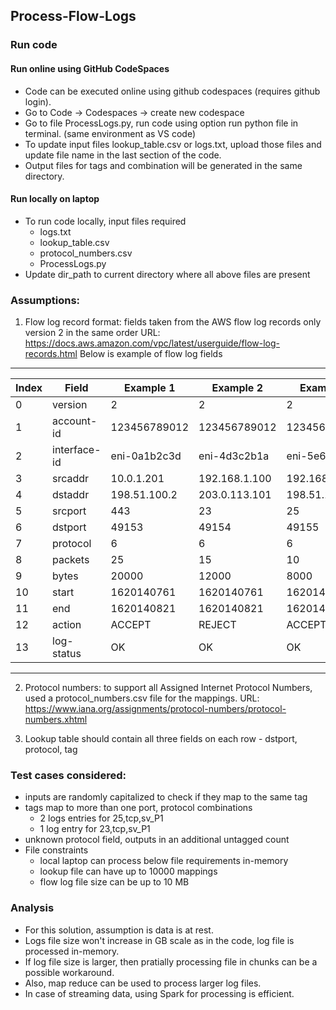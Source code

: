 ## Process-Flow-Logs

### Run code
#### Run online using GitHub CodeSpaces
- Code can be executed online using github codespaces (requires github login).
- Go to Code -> Codespaces -> create new codespace
- Go to file ProcessLogs.py, run code using option run python file in terminal. (same environment as VS code)
- To update input files lookup_table.csv or logs.txt, upload those files and update file name in the last section of the code.
- Output files for tags and combination will be generated in the same directory.

#### Run locally on laptop
- To run code locally, input files required 
    - logs.txt
    - lookup_table.csv
    - protocol_numbers.csv
    - ProcessLogs.py
- Update dir_path to current directory where all above files are present

### Assumptions:
1) Flow log record format: fields taken from the AWS flow log records only version 2 in the same order
URL: https://docs.aws.amazon.com/vpc/latest/userguide/flow-log-records.html
Below is example of flow log fields
-----------------------------------------------------------------------
| Index | Field       | Example 1     | Example 2     | Example 3     |
|-------|-------------|---------------|---------------|---------------|
| 0     | version     | 2             | 2             | 2             |
| 1     | account-id  | 123456789012  | 123456789012  | 123456789012  |
| 2     | interface-id| eni-0a1b2c3d  | eni-4d3c2b1a  | eni-5e6f7g8h  |
| 3     | srcaddr     | 10.0.1.201    | 192.168.1.100 | 192.168.1.101 |
| 4     | dstaddr     | 198.51.100.2  | 203.0.113.101 | 198.51.100.3  |
| 5     | srcport     | 443           | 23            | 25            |
| 6     | dstport     | 49153         | 49154         | 49155         |
| 7     | protocol    | 6             | 6             | 6             |
| 8     | packets     | 25            | 15            | 10            |
| 9     | bytes       | 20000         | 12000         | 8000          |
| 10    | start       | 1620140761    | 1620140761    | 1620140761    |
| 11    | end         | 1620140821    | 1620140821    | 1620140821    |
| 12    | action      | ACCEPT        | REJECT        | ACCEPT        |
| 13    | log-status  | OK            | OK            | OK            |
-----------------------------------------------------------------------

2) Protocol numbers: to support all Assigned Internet Protocol Numbers, 
used a protocol_numbers.csv file for the mappings.
URL: https://www.iana.org/assignments/protocol-numbers/protocol-numbers.xhtml

3) Lookup table should contain all three fields on each row - dstport, protocol, tag 
  


### Test cases considered:
 - inputs are randomly capitalized to check if they map to the same tag
 - tags map to more than one port, protocol combinations 
    - 2 logs entries for 25,tcp,sv_P1 
    - 1 log entry for 23,tcp,sv_P1 
 - unknown protocol field, outputs in an additional untagged count
-  File constraints
    - local laptop can process below file requirements in-memory
    - lookup file can have up to 10000 mappings
    - flow log file size can be up to 10 MB


### Analysis

- For this solution, assumption is data is at rest.
- Logs file size won't increase in GB scale as in the code, log file is processed in-memory.
- If log file size is larger, then pratially processing file in chunks can be a possible workaround. 
- Also, map reduce can be used to process larger log files.
- In case of streaming data, using Spark for processing is efficient.